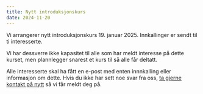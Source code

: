 ```yaml
---
title: Nytt introduksjonskurs
date: 2024-11-20
---
```


Vi arrangerer nytt introduksjonskurs 19. januar 2025. Innkallinger er
sendt til ti interesserte.

Vi har dessverre ikke kapasitet til alle som har meldt interesse på
dette kurset, men plannlegger snarest et kurs til så alle får deltatt.

Alle interesserte skal ha fått en e-post med enten innnkalling eller
informasjon om dette. Hvis du ikke har sett noe svar fra oss, [ta gjerne
kontakt på nytt](/kontakt/) så vi får meldt deg på.
